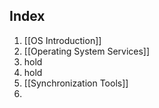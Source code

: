 ## Index
1. [[OS Introduction]]
2.  [[Operating System Services]]
3.  hold
4. hold
5. [[Synchronization Tools]]
6. 